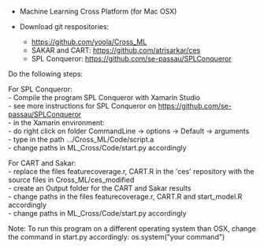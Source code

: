 - Machine Learning Cross Platform (for Mac OSX)

- Download git respositories: 
	- https://github.com/yoola/Cross_ML
	- SAKAR and CART: https://github.com/atrisarkar/ces
	- SPL Conqueror: https://github.com/se-passau/SPLConqueror


Do the following steps:

For SPL Conqueror:  
	- Compile the program SPL Conqueror with Xamarin Studio  
	- see more instructions for SPL Conqueror on https://github.com/se-passau/SPLConqueror  
	- in the Xamarin environment:  
		- do right click on folder CommandLine -> options -> Default -> arguments  
		- type in the path .../Cross_ML/Code/script.a  
	- change paths in ML_Cross/Code/start.py accordingly  


For CART and Sakar:  
	- replace the files featurecoverage.r, CART.R in the 'ces' repository with the source files in Cross_ML/ces_modified  
	- create an Output folder for the CART and Sakar results  
	- change paths in the files featurecoverage.r, CART.R and start_model.R accordingly  
	- change paths in ML_Cross/Code/start.py accordingly  


Note: To run this program on a different operating system than OSX, change the command in start.py accordingly: os.system("your command")
